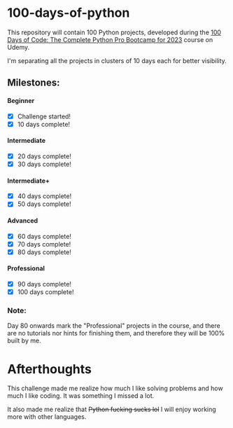 # 100-days-of-python

This repository will contain 100 Python projects, developed during the [100 Days
of Code: The Complete Python Pro Bootcamp for 2023](https://www.udemy.com/course/100-days-of-code/) course on Udemy.

I'm separating all the projects in clusters of 10 days each for better visibility.

## Milestones:

#### Beginner
- [x] Challenge started!
- [x] 10 days complete!
#### Intermediate
- [x] 20 days complete!
- [x] 30 days complete!
#### Intermediate+
- [x] 40 days complete!
- [x] 50 days complete!
#### Advanced
- [x] 60 days complete!
- [x] 70 days complete!
- [x] 80 days complete!
#### Professional
- [x] 90 days complete!
- [x] 100 days complete!

### Note:
Day 80 onwards mark the "Professional" projects in the course, and there are no
tutorials nor hints for finishing them, and therefore they will be 100% built
by me.

# Afterthoughts
This challenge made me realize how much I like solving problems and how much I
like coding. It was something I missed a lot.

It also made me realize that ~~Python fucking sucks lol~~ I will enjoy working
more with other languages.
